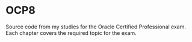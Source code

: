 # OCP8
Source code from my studies for the Oracle Certified Professional exam. Each chapter covers the required topic for the exam.
